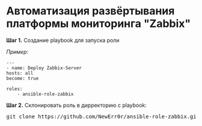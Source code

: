 <h1>Автоматизация развёртывания платформы мониторинга "Zabbix"</h1>

<p>
    <strong>Шаг 1.</strong> Создание playbook для запуска роли
</p>
<p><i>Пример:</i></p>

    ---
    - name: Deploy Zabbix-Server
    hosts: all 
    become: true 

    roles: 
        - ansible-role-zabbix

<p>
    <strong>Шаг 2.</strong> Склонировать роль в дирректорию с playbook:
</p>

  <pre>git clone https://github.com/NewErr0r/ansible-role-zabbix.git</pre>

<p>
